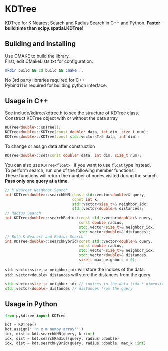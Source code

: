 # KDTree
KDTree for K Nearest Search and Radius Search in C++ and Python. **Faster build time than scipy.spatial.KDTree!**

## Building and Installing
Use CMAKE to build the library. \
First, edit CMakeLists.txt for configuration.
```bash
mkdir build && cd build && cmake ..
```
No 3rd party libraries required for C++ \
Pybind11 is required for building python interface.

## Usage in C++
See include/kdtree/kdtree.h to see the structure of KDTree class. \
Construct KDTree object with or without the data array
```C++
KDTree<double>::KDTree();
KDTree<double>::KDTree(const double* data, int dim, size_t num);
KDTree<double>::KDTree(const std::vector<T>& data, int dim); 
```
To change or assign data after construction
```C++
KDTree<double>::set(const double* data, int dim, size_t num);
```
You can also use ```KDTree<float> ``` if you want to use ```float``` type instead. \
To perform search, run one of the following member functions. \
These functions will return the number of nodes visited during the search. \
**Pass only one query at a time.**
```C++
// K Nearest Neighbor Search
int KDTree<double>::searchKNN(const std::vector<double>& query, 
                              const int k,
                              std::vector<size_t>& neighbor_idx,
                              std::vector<double>& distances);
// Radius Search
int KDTree<double>::searchRadius(const std::vector<double>& query, 
                                 const double radius,
                                 std::vector<size_t>& neighbor_idx,
                                 std::vector<double>& distances);
// Both K Nearest and Radius Search
int KDTree<double>::searchHybrid(const std::vector<double>& query, 
                                 const double radius,
                                 std::vector<size_t>& neighbor_idx,
                                 std::vector<double>& distances,
                                 size_t max_neighbors = 0);
```
```std::vector<size_t> neighbor_idx``` will store the indices of the data. \
```std::vector<double> distances``` will store the distances from the query. 
``` C++
std::vector<size_t> neighbor_idx // indices in the data (idx * dimension)
std::vector<double> distances // distances from the query
```
## Usage in Python
```Python
from pykdtree import KDTree

kdt = KDTree()
kdt.assign('''n x m numpy array''')
idx, dist = kdt.searchKNN(query, k :int)
idx, dist = kdt.searchRadius(query, radius :double)
idx, dist = kdt.searchHyBrid(query, radius :double, max_k :int)
```
